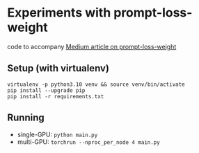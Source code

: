 # Experiments with prompt-loss-weight
code to accompany [Medium article on prompt-loss-weight](https://medium.com/@davidsvaughn/36a087198232)

## Setup (with virtualenv)
```
virtualenv -p python3.10 venv && source venv/bin/activate
pip install --upgrade pip
pip install -r requirements.txt
```

## Running
- single-GPU: `python main.py`
- multi-GPU: `torchrun --nproc_per_node 4 main.py`
